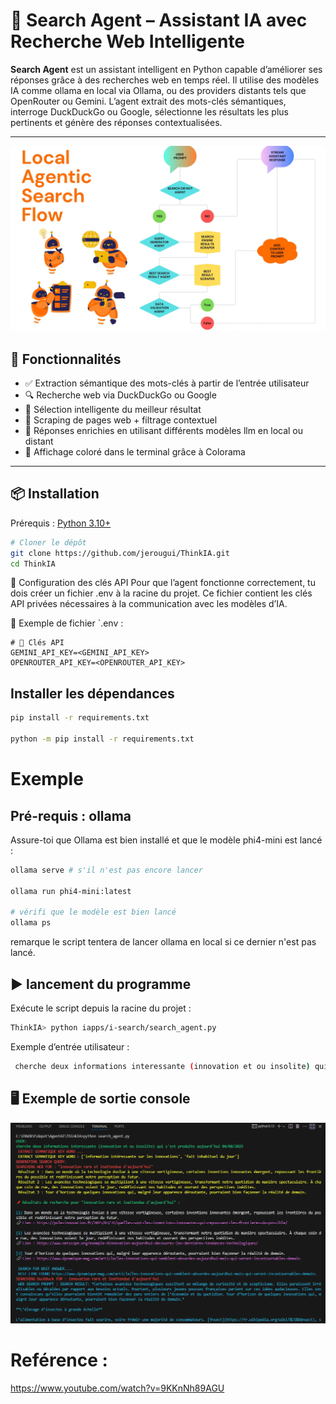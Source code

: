# 🧠 Search Agent – Assistant IA avec Recherche Web Intelligente

**Search Agent** est un assistant intelligent en Python capable d’améliorer ses réponses grâce à des recherches web en temps réel. Il utilise des modèles IA comme ollama en local via Ollama, ou des providers distants tels que OpenRouter ou Gemini. L’agent extrait des mots-clés sémantiques, interroge DuckDuckGo ou Google, sélectionne les résultats les plus pertinents et génère des réponses contextualisées.

---

![Schéma et processus ](/resources/img/schema_diagram.png)

## 🚀 Fonctionnalités

- ✅ Extraction sémantique des mots-clés à partir de l’entrée utilisateur
- 🔍 Recherche web via DuckDuckGo ou Google
- 🧭 Sélection intelligente du meilleur résultat
- 📄 Scraping de pages web + filtrage contextuel
- 🤖 Réponses enrichies en utilisant différents modèles llm en local ou distant
- 🎨 Affichage coloré dans le terminal grâce à Colorama

---

## 📦 Installation

Prérequis : [Python 3.10+](https://www.python.org/downloads/)

```bash
# Cloner le dépôt
git clone https://github.com/jerougui/ThinkIA.git
cd ThinkIA

```
🔐 Configuration des clés API
Pour que l’agent fonctionne correctement, tu dois créer un fichier .env à la racine du projet. Ce fichier contient les clés API privées nécessaires à la communication avec les modèles d’IA.

📄 Exemple de fichier `.env :
```text
# 🔐 Clés API
GEMINI_API_KEY=<GEMINI_API_KEY>
OPENROUTER_API_KEY=<OPENROUTER_API_KEY>
````

## Installer les dépendances
```bash
pip install -r requirements.txt

python -m pip install -r requirements.txt
```
# Exemple 
## Pré-requis : ollama
Assure-toi que Ollama est bien installé et que le modèle phi4-mini est lancé :

```bash
ollama serve # s'il n'est pas encore lancer

ollama run phi4-mini:latest

# vérifi que le modèle est bien lancé
ollama ps
```
remarque le script tentera de lancer ollama en local si ce dernier n'est pas lancé.

## ▶️ lancement du programme 
Exécute le script depuis la racine du projet :

```bash
ThinkIA> python iapps/i-search/search_agent.py
```

Exemple d’entrée utilisateur :
```bash
 cherche deux informations interessante (innovation et ou insolite) qui s'est produite aujourd'hui 04/08/2025
```

## 🖥️ Exemple de sortie console
![Exemple de sortie console](/resources/img/console_example01.png)

# Reférence : 
https://www.youtube.com/watch?v=9KKnNh89AGU